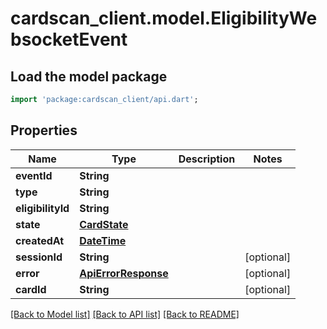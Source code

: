 # cardscan_client.model.EligibilityWebsocketEvent

## Load the model package
```dart
import 'package:cardscan_client/api.dart';
```

## Properties
Name | Type | Description | Notes
------------ | ------------- | ------------- | -------------
**eventId** | **String** |  | 
**type** | **String** |  | 
**eligibilityId** | **String** |  | 
**state** | [**CardState**](CardState.md) |  | 
**createdAt** | [**DateTime**](DateTime.md) |  | 
**sessionId** | **String** |  | [optional] 
**error** | [**ApiErrorResponse**](ApiErrorResponse.md) |  | [optional] 
**cardId** | **String** |  | [optional] 

[[Back to Model list]](../README.md#documentation-for-models) [[Back to API list]](../README.md#documentation-for-api-endpoints) [[Back to README]](../README.md)


